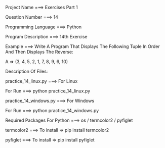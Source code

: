 Project Name ===> Exercises Part 1

Question Number ===> 14

Programming Language ===> Python

Program Description ===> 14th Exercise

Example ===> Write A Program That Displays The Following Tuple In Order And Then Displays The Reverse:

A => (3, 4, 5, 2, 1, 7, 8, 9, 6, 10)

Description Of Files:

practice_14_linux.py ===> For Linux 

For Run ===> python practice_14_linux.py

practice_14_windows.py ===> For Windows

For Run ===> python practice_14_windows.py

Required Packages For Python ===> os / termcolor2 / pyfiglet

termcolor2 ===> To install => pip install termcolor2

pyfiglet ===> To install => pip install pyfiglet
